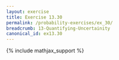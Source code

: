 ```yaml
---
layout: exercise
title: Exercise 13.30
permalink: /probability-exercises/ex_30/
breadcrumb: 13-Quantifying-Uncertainity
canonical_id: ex13.30
---
```


{% include mathjax_support %}
